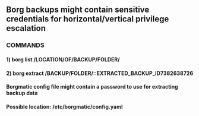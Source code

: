 ## Borg backups might contain sensitive credentials for horizontal/vertical privilege escalation

### COMMANDS

#### 1) borg list /LOCATION/OF/BACKUP/FOLDER/

#### 2) borg extract /BACKUP/FOLDER/::EXTRACTED_BACKUP_ID7382638726

#### Borgmatic config file might contain a password to use for extracting backup data

#### Possible location: /etc/borgmatic/config.yaml

